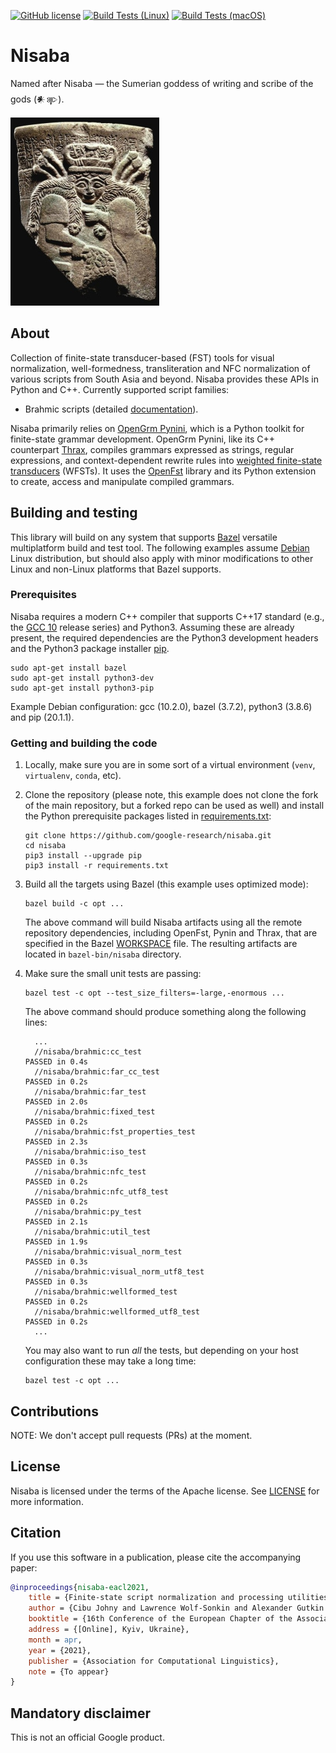 [![GitHub license](https://img.shields.io/badge/license-Apache2-blue.svg)](https://github.com/google-research/nisaba/blob/main/LICENSE)
[![Build Tests (Linux)](https://github.com/google-research/nisaba/workflows/linux/badge.svg)](https://github.com/google-research/nisaba/actions?query=workflow%3A%22linux%22)
[![Build Tests (macOS)](https://github.com/google-research/nisaba/workflows/macos/badge.svg)](https://github.com/google-research/nisaba/actions?query=workflow%3A%22macos%22)

# Nisaba

Named after Nisaba — the Sumerian goddess of writing and scribe of the gods (𒀭𒉀).

![nisaba](etc/nisaba.png "Source: The Pergamon Museum, Berlin, Germany")

## About

Collection of finite-state transducer-based (FST) tools for visual
normalization, well-formedness, transliteration and NFC normalization of various
scripts from South Asia and beyond. Nisaba provides these APIs in Python and C++.
Currently supported script families:

*  Brahmic scripts (detailed [documentation](nisaba/brahmic/README.md)).

Nisaba primarily relies on [OpenGrm Pynini](http://pynini.opengrm.org/), which
is a Python toolkit for finite-state grammar development. OpenGrm Pynini, like
its C++ counterpart [Thrax](http://thrax.opengrm.org/), compiles grammars
expressed as strings, regular expressions, and context-dependent rewrite rules
into [weighted finite-state
transducers](http://www.cs.nyu.edu/~mohri/pub/fla.pdf) (WFSTs).  It uses the
[OpenFst](http://openfst.org) library and its Python extension to create, access
and manipulate compiled grammars.

## Building and testing

This library will build on any system that supports
[Bazel](https://bazel.build/) versatile multiplatform build and test tool. The
following examples assume [Debian](https://www.debian.org/) Linux distribution,
but should also apply with minor modifications to other Linux and non-Linux
platforms that Bazel supports.

### Prerequisites

Nisaba requires a modern C++ compiler that supports C++17 standard (e.g., the
[GCC 10](https://gcc.gnu.org/gcc-10/) release series) and Python3. Assuming
these are already present, the required dependencies are the Python3 development
headers and the Python3 package installer [pip](https://pip.pypa.io/en/stable/).

```shell
sudo apt-get install bazel
sudo apt-get install python3-dev
sudo apt-get install python3-pip
```

Example Debian configuration: gcc (10.2.0), bazel (3.7.2), python3 (3.8.6) and
pip (20.1.1).

### Getting and building the code

1.  Locally, make sure you are in some sort of a virtual environment (`venv`,
    `virtualenv`, `conda`, etc).
2.  Clone the repository (please note, this example does not clone the fork of
    the main repository, but a forked repo can be used as well) and install the
    Python prerequisite packages listed in [requirements.txt](requirements.txt):

    ```shell
    git clone https://github.com/google-research/nisaba.git
    cd nisaba
    pip3 install --upgrade pip
    pip3 install -r requirements.txt
    ```

3.  Build all the targets using Bazel (this example uses optimized mode):

    ```shell
    bazel build -c opt ...
    ```

    The above command will build Nisaba artifacts using all the remote
    repository dependencies, including OpenFst, Pynin and Thrax, that are
    specified in the Bazel [WORKSPACE](WORKSPACE.bazel) file. The resulting
    artifacts are located in `bazel-bin/nisaba` directory.
4.  Make sure the small unit tests are passing:

    ```shell
    bazel test -c opt --test_size_filters=-large,-enormous ...
    ```

    The above command should produce something along the following lines:

    ```shell
      ...
      //nisaba/brahmic:cc_test                                                 PASSED in 0.4s
      //nisaba/brahmic:far_cc_test                                             PASSED in 0.2s
      //nisaba/brahmic:far_test                                                PASSED in 2.0s
      //nisaba/brahmic:fixed_test                                              PASSED in 0.2s
      //nisaba/brahmic:fst_properties_test                                     PASSED in 2.3s
      //nisaba/brahmic:iso_test                                                PASSED in 0.3s
      //nisaba/brahmic:nfc_test                                                PASSED in 0.2s
      //nisaba/brahmic:nfc_utf8_test                                           PASSED in 0.2s
      //nisaba/brahmic:py_test                                                 PASSED in 2.1s
      //nisaba/brahmic:util_test                                               PASSED in 1.9s
      //nisaba/brahmic:visual_norm_test                                        PASSED in 0.3s
      //nisaba/brahmic:visual_norm_utf8_test                                   PASSED in 0.3s
      //nisaba/brahmic:wellformed_test                                         PASSED in 0.2s
      //nisaba/brahmic:wellformed_utf8_test                                    PASSED in 0.2s
      ...
    ```

    You may also want to run *all* the tests, but depending on your host
    configuration these may take a long time:

    ```shell
    bazel test -c opt ...
    ```

## Contributions

NOTE: We don't accept pull requests (PRs) at the moment.

## License

Nisaba is licensed under the terms of the Apache license. See [LICENSE](LICENSE)
for more information.

## Citation

If you use this software in a publication, please cite the accompanying paper:

```bibtex
@inproceedings{nisaba-eacl2021,
    title = {Finite-state script normalization and processing utilities: The {N}isaba {B}rahmic library},
    author = {Cibu Johny and Lawrence Wolf-Sonkin and Alexander Gutkin and Brian Roark},
    booktitle = {16th Conference of the European Chapter of the Association for Computational Linguistics (EACL 2021), Demonstrations Program},
    address = {[Online], Kyiv, Ukraine},
    month = apr,
    year = {2021},
    publisher = {Association for Computational Linguistics},
    note = {To appear}
}
```

## Mandatory disclaimer

This is not an official Google product.
